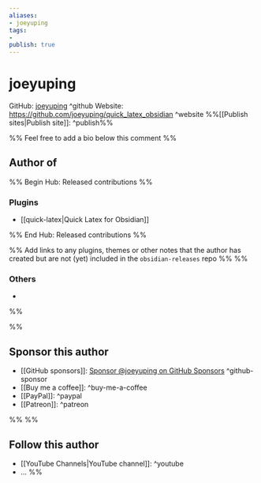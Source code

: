 ```yaml
---
aliases:
- joeyuping
tags: 
- 
publish: true
---
```


# joeyuping

GitHub: [joeyuping](https://github.com/joeyuping/) ^github
Website: <https://github.com/joeyuping/quick_latex_obsidian> ^website
%%[[Publish sites|Publish site]]: ^publish%%

%% Feel free to add a bio below this comment %%


## Author of

%% Begin Hub: Released contributions %%
### Plugins
- [[quick-latex|Quick Latex for Obsidian]]

%% End Hub: Released contributions %%

%% Add links to any plugins, themes or other notes that the author has created but are not (yet) included in the `obsidian-releases` repo %%
%%
### Others 

- 
%%

%%
## Sponsor this author

- [[GitHub sponsors]]: [Sponsor @joeyuping on GitHub Sponsors](https://github.com/sponsors/joeyuping) ^github-sponsor
- [[Buy me a coffee]]: ^buy-me-a-coffee
- [[PayPal]]: ^paypal
- [[Patreon]]: ^patreon

%%
%%
## Follow this author

- [[YouTube Channels|YouTube channel]]: ^youtube
- ...
%%